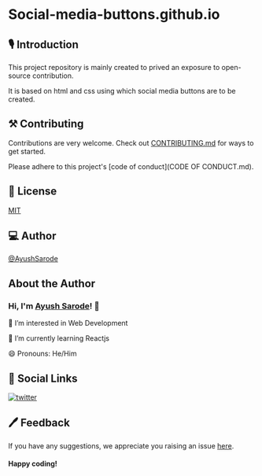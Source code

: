 
# Social-media-buttons.github.io
## 🎙 Introduction
This project repository is mainly created to prived an exposure to open-source contribution.

It is based on html and css using which social media buttons are to be created.

## ⚒ Contributing

Contributions are very welcome.
Check out [CONTRIBUTING.md](https://github.com/AyushSarode/Social-media-buttons.github.io/blob/main/CONTRIBUTING.md) for ways to get started.

Please adhere to this project's [code of conduct](CODE OF CONDUCT.md).

## 📄 License

[MIT](https://github.com/AyushSarode/Social-media-buttons.github.io/blob/main/LICENSE)

## 💻 Author
[@AyushSarode](https://github.com/AyushSarode)
## About the Author

### Hi, I'm [Ayush Sarode](https://github.com/AyushSarode)! 👋

👀 I’m interested in Web Development

🌱 I’m currently learning Reactjs

😄 Pronouns: He/Him

## 🔗 Social Links

[![twitter](https://img.shields.io/badge/twitter-1DA1F2?style=for-the-badge&logo=twitter&logoColor=white)](https://mobile.twitter.com/AyushSarode07)




## 🖊 Feedback
If you have any suggestions, we appreciate you raising an issue [here](https://github.com/AyushSarode/Social-media-buttons.github.io/issues).

#### Happy coding!




